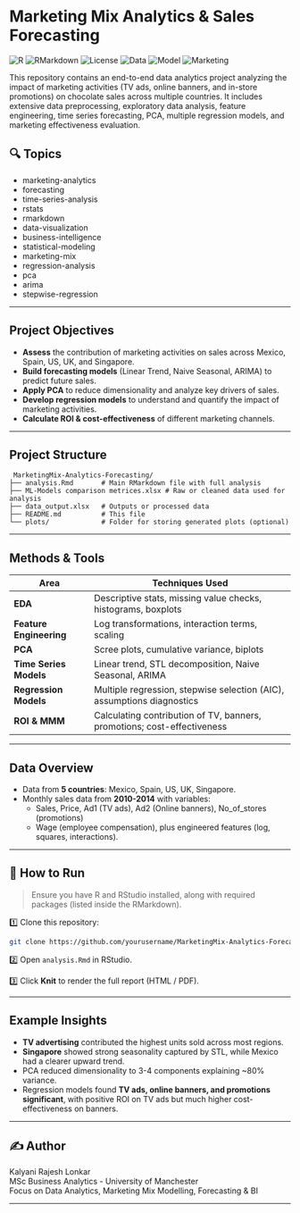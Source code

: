 
# Marketing Mix Analytics & Sales Forecasting

![R](https://img.shields.io/badge/R-4.2.0-blue)
![RMarkdown](https://img.shields.io/badge/RMarkdown-Document-lightgrey)
![License](https://img.shields.io/badge/License-Academic-informational)
![Data](https://img.shields.io/badge/Data-CSV%20%7C%20Excel-brightgreen)
![Model](https://img.shields.io/badge/Models-ARIMA%20%7C%20PCA%20%7C%20Regression-orange)
![Marketing](https://img.shields.io/badge/Focus-Marketing%20Mix%20Analytics-red)

This repository contains an end-to-end data analytics project analyzing the impact of marketing activities (TV ads, online banners, and in-store promotions) on chocolate sales across multiple countries. It includes extensive data preprocessing, exploratory data analysis, feature engineering, time series forecasting, PCA, multiple regression models, and marketing effectiveness evaluation.


## 🔍 Topics
- marketing-analytics
- forecasting
- time-series-analysis
- rstats
- rmarkdown
- data-visualization
- business-intelligence
- statistical-modeling
- marketing-mix
- regression-analysis
- pca
- arima
- stepwise-regression


---

##  Project Objectives

- **Assess** the contribution of marketing activities on sales across Mexico, Spain, US, UK, and Singapore.
- **Build forecasting models** (Linear Trend, Naive Seasonal, ARIMA) to predict future sales.
- **Apply PCA** to reduce dimensionality and analyze key drivers of sales.
- **Develop regression models** to understand and quantify the impact of marketing activities.
- **Calculate ROI & cost-effectiveness** of different marketing channels.

---

## Project Structure

```
 MarketingMix-Analytics-Forecasting/
├── analysis.Rmd       # Main RMarkdown file with full analysis
├── ML-Models comparison metrices.xlsx # Raw or cleaned data used for analysis
├── data_output.xlsx   # Outputs or processed data
├── README.md          # This file
└── plots/             # Folder for storing generated plots (optional)
```

---

##  Methods & Tools

| Area                     | Techniques Used                              |
|---------------------------|--------------------------------------------|
| **EDA**                  | Descriptive stats, missing value checks, histograms, boxplots |
| **Feature Engineering**  | Log transformations, interaction terms, scaling |
| **PCA**                  | Scree plots, cumulative variance, biplots   |
| **Time Series Models**   | Linear trend, STL decomposition, Naive Seasonal, ARIMA |
| **Regression Models**    | Multiple regression, stepwise selection (AIC), assumptions diagnostics |
| **ROI & MMM**            | Calculating contribution of TV, banners, promotions; cost-effectiveness |

---

## Data Overview

- Data from **5 countries**: Mexico, Spain, US, UK, Singapore.
- Monthly sales data from **2010-2014** with variables:
  - Sales, Price, Ad1 (TV ads), Ad2 (Online banners), No_of_stores (promotions)
  - Wage (employee compensation), plus engineered features (log, squares, interactions).

---

## 🚀 How to Run

> Ensure you have R and RStudio installed, along with required packages (listed inside the RMarkdown).

1️⃣ Clone this repository:
```bash
git clone https://github.com/yourusername/MarketingMix-Analytics-Forecasting.git
```

2️⃣ Open `analysis.Rmd` in RStudio.

3️⃣ Click **Knit** to render the full report (HTML / PDF).

---

## Example Insights

- **TV advertising** contributed the highest units sold across most regions.
- **Singapore** showed strong seasonality captured by STL, while Mexico had a clearer upward trend.
- PCA reduced dimensionality to 3-4 components explaining ~80% variance.
- Regression models found **TV ads, online banners, and promotions significant**, with positive ROI on TV ads but much higher cost-effectiveness on banners.

---

## ✍️ Author

 Kalyani Rajesh Lonkar  
 MSc Business Analytics - University of Manchester  
 Focus on Data Analytics, Marketing Mix Modelling, Forecasting & BI

---


